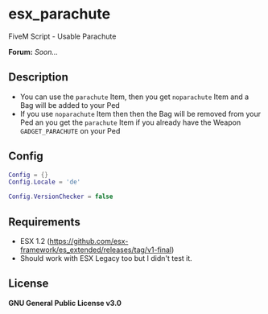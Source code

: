 # esx_parachute
FiveM Script - Usable Parachute

**Forum:** *Soon...*

## Description
* You can use the `parachute` Item, then you get `noparachute` Item and a Bag will be added to your Ped
* If you use `noparachute` Item then then the Bag will be removed from your Ped an you get the `parachute` Item if you already have the Weapon `GADGET_PARACHUTE` on your Ped

## Config
```lua
Config = {}
Config.Locale = 'de'

Config.VersionChecker = false
```

## Requirements
* ESX 1.2 (https://github.com/esx-framework/es_extended/releases/tag/v1-final)
* Should work with ESX Legacy too but I didn't test it.

## License
**GNU General Public License v3.0**
